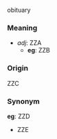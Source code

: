 obituary
### Meaning
+ _adj_: ZZA
    + __eg__: ZZB

### Origin

ZZC

### Synonym

__eg__: ZZD

+ ZZE


